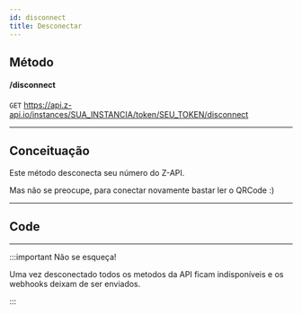```yaml
---
id: disconnect
title: Desconectar
---
```


## Método

#### /disconnect

`GET` https://api.z-api.io/instances/SUA_INSTANCIA/token/SEU_TOKEN/disconnect

---

## Conceituação

Este método desconecta seu número do Z-API.

Mas não se preocupe, para conectar novamente bastar ler o QRCode :)

---

## Code

---

:::important Não se esqueça!

Uma vez desconectado todos os metodos da API ficam indisponíveis e os webhooks deixam de ser enviados.

:::
